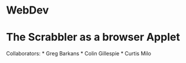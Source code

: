# WebDev

<h1> The Scrabbler as a browser Applet </h1>
Collaborators:
  * Greg Barkans
  * Colin Gillespie
  * Curtis Milo
